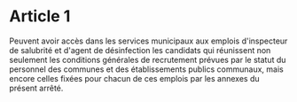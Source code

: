 # Article 1

Peuvent avoir accès dans les services municipaux aux emplois d'inspecteur de salubrité et d'agent de désinfection les candidats qui réunissent non seulement les conditions générales de recrutement prévues par le statut du personnel des communes et des établissements publics communaux, mais encore celles fixées pour chacun de ces emplois par les annexes du présent arrêté.
